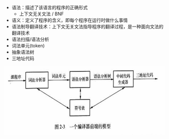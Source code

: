 
* 语法：描述了该语言的程序的正确形式
    - 上下文无关文法 / BNF
* 语义：定义了程序的含义，即每个程序在运行时做什么事情
* 语法制导翻译技术：上下文无关文法指导程序的翻译过程，是一种面向文法的翻译技术
* 语法扫描/语法分析
* 词法单元(token)
* 抽象语法树
* 三地址代码

<div align=center><img alt="图2.3 - 一个编译器前端的模型.jpg" src="https://raw.githubusercontent.com/NorthFacing/step-by-compiler/master/dragon-book/src/main/java/chapter02/_2_1_Introduction/图2.3 - 一个编译器前端的模型.jpg" height="217"/></div>
